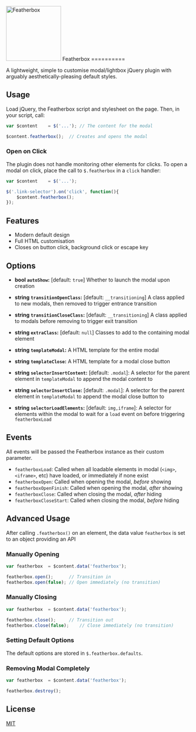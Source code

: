 <img src="https://cdn.rawgit.com/adamaveray/featherbox/master/logo.svg" alt="Featherbox" width="150" height="150" />  
Featherbox
==========

A lightweight, simple to customise modal/lightbox jQuery plugin with arguably aesthetically-pleasing default styles.


Usage
-----

Load jQuery, the Featherbox script and stylesheet on the page. Then, in your script, call:

```js
var $content	= $('...');	// The content for the modal

$content.featherbox();	// Creates and opens the modal
```

### Open on Click

The plugin does not handle monitoring other elements for clicks. To open a modal on click, place the call to `$.featherbox` in a `click` handler:

```js
var $content	= $('...');

$('.link-selector').on('click', function(){
	$content.featherbox();
});
```


Features
--------

- Modern default design
- Full HTML customisation
- Closes on button click, background click or escape key


Options
-------

- **bool `autoShow`:** [default: `true`] Whether to launch the modal upon creation

- **string `transitionOpenClass`:** [default: `__transitioning`] A class applied to new modals, then removed to trigger entrance transition

- **string `transitionCloseClass`:** [default: `__transitioning`] A class applied to modals before removing to trigger exit transition

- **string `extraClass`:** [default: `null`] Classes to add to the containing modal element

- **string `templateModal`:** A HTML template for the entire modal

- **string `templateClose`:** A HTML template for a modal close button

- **string `selectorInsertContent`:** [default: `.modal`]: A selector for the parent element in `templateModal` to append the modal content to

- **string `selectorInsertClose`:** [default: `.modal`]: A selector for the parent element in `templateModal` to append the modal close button to

- **string `selectorLoadElements`:** [default: `img,iframe`]: A selector for elements within the modal to wait for a `load` event on before triggering `featherboxLoad`



Events
------

All events will be passed the Featherbox instance as their custom parameter.

- `featherboxLoad`:			Called when all loadable elements in modal (`<img>`, `<iframe>`, etc) have loaded, or immediately if none exist
- `featherboxOpen`:			Called when opening the modal, _before_ showing
- `featherboxOpenFinish`:	Called when opening the modal, _after_ showing
- `featherboxClose`:			Called when closing the modal, _after_ hiding
- `featherboxCloseStart`:	Called when closing the modal, _before_ hiding


Advanced Usage
--------------

After calling `.featherbox()` on an element, the data value `featherbox` is set to an object providing an API 

### Manually Opening

```js
var featherbox	= $content.data('featherbox');

featherbox.open();		// Transition in
featherbox.open(false);	// Open immediately (no transition)
```


### Manually Closing

```js
var featherbox	= $content.data('featherbox');

featherbox.close();		// Transition out
featherbox.close(false);	// Close immediately (no transition)
```


### Setting Default Options

The default options are stored in `$.featherbox.defaults`.


### Removing Modal Completely


```js
var featherbox	= $content.data('featherbox');

featherbox.destroy();
```


License
-------

[MIT](LICENSE)
